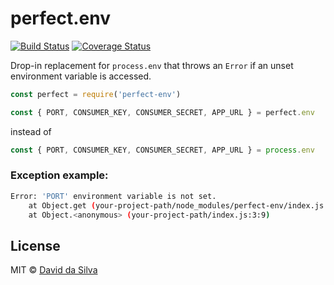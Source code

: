 perfect.env
==============

[![Build Status](https://travis-ci.org/dasilvacontin/perfect-env.svg?branch=master)](https://travis-ci.org/dasilvacontin/perfect-env)
[![Coverage Status](https://coveralls.io/repos/github/dasilvacontin/perfect-env/badge.svg?branch=master)](https://coveralls.io/github/dasilvacontin/perfect-env?branch=master)

Drop-in replacement for `process.env` that throws an `Error` if an unset environment variable is accessed.

```js
const perfect = require('perfect-env')

const { PORT, CONSUMER_KEY, CONSUMER_SECRET, APP_URL } = perfect.env
```

instead of

```js
const { PORT, CONSUMER_KEY, CONSUMER_SECRET, APP_URL } = process.env
```

### Exception example:

```sh
Error: 'PORT' environment variable is not set.
    at Object.get (your-project-path/node_modules/perfect-env/index.js:6:15)
    at Object.<anonymous> (your-project-path/index.js:3:9)
```

## License

MIT © [David da Silva]

[David da Silva]: https://dasilvacont.in
